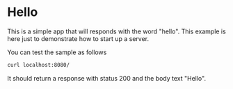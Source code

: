 # Hello

This is a simple app that will responds with the word "hello". This example is here just to demonstrate how to start up a server.

You can test the sample as follows
```sh
curl localhost:8080/
```
It should return a response with status 200 and the body text "Hello".
